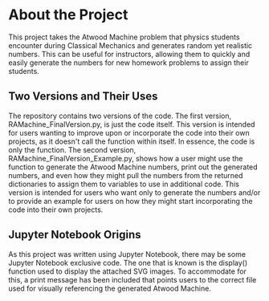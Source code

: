 # About the Project
This project takes the Atwood Machine problem that physics students encounter during Classical Mechanics and generates random yet realistic numbers. This can be useful for instructors, allowing them to quickly and easily generate the numbers for new homework problems to assign their students.
## Two Versions and Their Uses
The repository contains two versions of the code. The first version, RAMachine_FinalVersion.py, is just the code itself. This version is intended for users wanting to improve upon or incorporate the code into their own projects, as it doesn't call the function within itself. In essence, the code is only the function. The second version, RAMachine_FinalVersion_Example.py, shows how a user might use the function to generate the Atwood Machine numbers, print out the generated numbers, and even how they might pull the numbers from the returned dictionaries to assign them to variables to use in additional code. This version is intended for users who want only to generate the numbers and/or to provide an example for users on how they might start incorporating the code into their own projects.
## Jupyter Notebook Origins
As this project was written using Jupyter Notebook, there may be some Jupyter Notebook exclusive code. The one that is known is the display() function used to display the attached SVG images. To accommodate for this, a print message has been included that points users to the correct file used for visually referencing the generated Atwood Machine.
